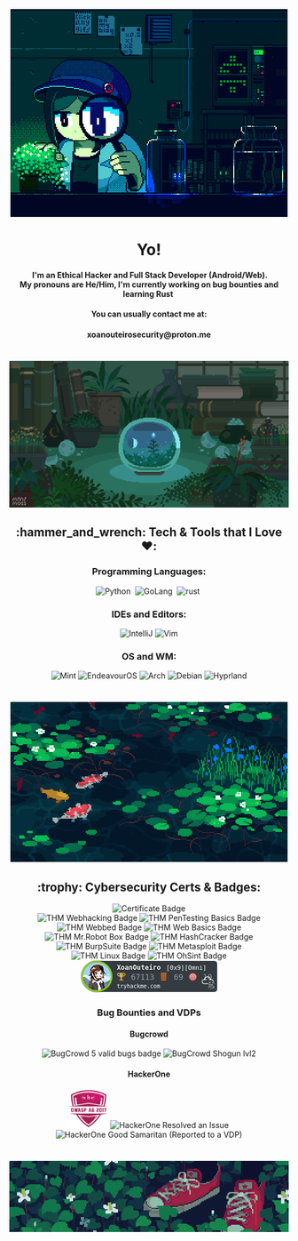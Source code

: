 <div align=center>
  <img src="https://github.com/XoanOuteiro/GIFS_forReadme/blob/main/banners/lookingglass.gif" alt="WelcomeBanner"/>
</div>

<div align=center>
  <h1>Yo!</h1>
  <h4>&nbsp;I'm an Ethical Hacker and Full Stack Developer (Android/Web).<br/>My pronouns are He/Him, I'm currently working on bug bounties and learning Rust&nbsp;</h4>
  <h4>You can usually contact me at:</h4>
  <h4>xoanouteirosecurity@proton.me</h4>
</div>

<h1></h1> <!-- yeah, using h1 is sketchy but separators are too thick -->

<div align=center>
  <img src="https://github.com/XoanOuteiro/GIFS_forReadme/blob/main/banners/miniMoss.gif" alt="MidBanner" />
</div>

<h2 align=center> :hammer_and_wrench: Tech & Tools that I Love ❤️: </h2>

<h3 align=center> Programming Languages: </h3>
<div align="center">
  <img src="https://img.shields.io/badge/Python-3776AB?logo=python&logoColor=fff&style=flat-square" title="Python" alt="Python"/>&nbsp;
  <img src="https://img.shields.io/badge/Go-00ADD8?logo=go&logoColor=fff&style=flat-square" title="GoLang" alt="GoLang"/>&nbsp;
  <img src="https://img.shields.io/badge/Rust-000?logo=rust&logoColor=fff&style=flat-square" title="rust" alt="rust" />&nbsp;
</div>

<h3 align=center> IDEs and Editors: </h3>
<div align="center">
  <img src="https://img.shields.io/badge/IntelliJ%20IDEA-000?logo=intellijidea&logoColor=fff&style=flat-square" title="IntelliJ" alt="IntelliJ"/>
  <img src="https://img.shields.io/badge/Vim-019733?logo=vim&logoColor=fff&style=flat-square" title="Vim" alt="Vim"/>
<div>

<h3 align=center> OS and WM: </h3>
<div align="center">
  <img src="https://img.shields.io/badge/Linux%20Mint-87CF3E?logo=linuxmint&logoColor=fff&style=flat-square" title="Mint" alt="Mint"/>
  <img src="https://img.shields.io/badge/EndeavourOS-eab43b?logo=endeavourOS&logoColor=fff&style=flat-square" title="EndeavourOS" alt="EndeavourOS"/>
  <img src="https://img.shields.io/badge/Arch%20Linux-1793D1?logo=arch-linux&logoColor=fff&style=flat-square" title="Arch" alt="Arch"/>
  <img src="https://img.shields.io/badge/Debian-e463b0?logo=debian&logoColor=fff&style=flat-square" title="Debian" alt="Debian"/>
  <img src="https://img.shields.io/badge/Hyprland-9eef86?logo=hyprland&logoColor=fff&style=flat-square" title="Hyprland"/>
</div>

<h1></h1> <!-- yeah, using h1 is sketchy but separators are too thick -->

<div align=center>
  <img src="https://github.com/XoanOuteiro/GIFS_forReadme/blob/main/banners/koi.gif" alt="LowBanner" />
</div>

<h2 align=center> :trophy: Cybersecurity Certs & Badges: </h2>

<div align="center">
  <img src="https://images.credly.com/size/340x340/images/0bf0f2da-a699-4c82-82e2-56dcf1f2e1c7/image.png" title="Coursera Google Cybersecurity Proffessional Certificate" alt="Certificate Badge" height="150" width="150"/>
</div>


<div align="center">
  <img src="https://assets.tryhackme.com/img/badges/introtowebsecurity.svg" title="TryHackMe Intro to Web Hacking Badge" alt="THM Webhacking Badge" height="70" width="70"/>
  <img src="https://assets.tryhackme.com/img/badges/introtooffensivesecurity.svg" title="TryHackMe Intro to Web PenTesting Badge" alt="THM PenTesting Basics Badge" height="70" width="70"/>
  <img src="https://tryhackme.com/img/badges/webbed.svg" title="TryHackMe Webbed Completion Badge" alt="THM Webbed Badge" height="70" width="70"/>
  <img src="https://tryhackme.com/img/badges/howthewebworks.svg" title="TryHackMe Website Basics Badge" alt="THM Web Basics Badge" height="70" width="70"/>
  <br/>
  <img src="https://assets.tryhackme.com/img/badges/mrrobot.svg" title="TryHackMe Mr.Robot Box Completion Badge" alt="THM Mr.Robot Box Badge" height="70" width="70"/>
  <img src="https://assets.tryhackme.com/img/badges/hashcracker.svg" title="Hash Cracking Completion Badge" alt="THM HashCracker Badge" height="70" width="70"/>
  <img src="https://assets.tryhackme.com/img/badges/burpsuite.svg" title="Burp Suite Tutorial Completion Badge" alt="THM BurpSuite Badge" height="70" width="70"/>
  <img src="https://tryhackme.com/img/badges/metasploit.svg" title="Metasploit Tutorial Completion Badge" alt="THM Metasploit Badge" height="70" width="70"/>
  <br/>
  <img src="https://tryhackme.com/img/badges/linux.svg" title="Linux Compentency Completion Badge" alt="THM Linux Badge" height="70" width="70"/>
  <img src="https://tryhackme.com/img/badges/ohsint.svg" title="OSINT Challenges Completion Badge" alt="THM OhSint Badge" height="70" width="70"/>
  <br/>
  <img src="https://raw.githubusercontent.com/XoanOuteiro/XoanOuteiro/master/assets/thm_propic.png" alt="TryHackMe Stats" href="https://tryhackme.com/p/XoanOuteiro"/>
  
</div>

  <h3>Bug Bounties and VDPs</h3>
  <h4>Bugcrowd</h4>
  <div>
    <img src="https://bugcrowd.com/assets/level-2-MVMSZORX.digested.svg" alt="BugCrowd 5 valid bugs badge" height="70" width="70"/>
    <img src="https://bugcrowd.com/assets/level-2-YVUBYKIP.digested.svg" alt="BugCrowd Shogun lvl2" height="70" width="70"/>
  </div>
  <h4>HackerOne</h4>
  <div>
    <img src="https://raw.githubusercontent.com/XoanOuteiro/GIFS_forReadme/refs/heads/main/owasp-A6.png" alt="HackerOne Security Misconfig Badge" height="70" width="70"/>
    <img src="https://hackerone.com/assets/users/badges/resolved_bronze-532a63c67f1f1f72de0d77a30606a972dd732a50b34f52ef8da190d8ac1666f5.png" alt="HackerOne Resolved an Issue" height="70" width="90"/>
    <img src="https://hackerone.com/assets/users/badges/samaritan-d9df23bc0d274e46f53eeae4edc794dc6d212fcb7761efd60f822292ba436d1b.png" alt="HackerOne Good Samaritan (Reported to a VDP)" height="70" width="90"/>
  </div>
  
<h1></h1> <!-- yeah, using h1 is sketchy but separators are too thick -->

<div align=center>
  <img src="https://github.com/XoanOuteiro/GIFS_forReadme/blob/main/banners/shoes.gif" alt="EndBanner"/>
</div>
